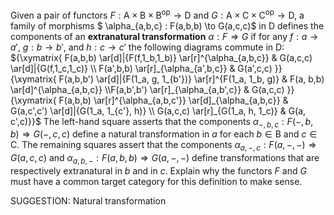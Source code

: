  Given a pair of functors $F : \mathsf{A} \times \mathsf{B} \times \mathsf{B}^\mathrm{op} \to \mathsf{D}$ and $G : \mathsf{A} \times \mathsf{C} \times \mathsf{C}^\mathrm{op} \to \mathsf{D}$, a family of morphisms $ \alpha_{a,b,c} : F(a,b,b) \to G(a,c,c)$ in $\mathsf{D}$ defines the components of an **extranatural transformation** $\alpha : F \Rightarrow G$ if for any $f : a \to a'$, $g : b \to b'$, and $h : c \to c'$ the following diagrams commute in $\mathsf{D}$:
${\xymatrix{ F(a,b,b) \ar[d]|{F(f,1_b,1_b)} \ar[r]^{\alpha_{a,b,c}} & G(a,c,c) \ar[d]|{G(f,1_c,1_c)} \\ F(a',b,b) \ar[r]_{\alpha_{a',b,c}} & G(a',c,c) }}
{\xymatrix{ F(a,b,b') \ar[d]|{F(1_a, g, 1_{b'})} \ar[r]^{F(1_a, 1_b, g)} & F(a, b,b) \ar[d]^{\alpha_{a,b,c}} \\F(a,b',b') \ar[r]_{\alpha_{a,b',c}} & G(a,c,c) }} {\xymatrix{ F(a,b,b) \ar[r]^{\alpha_{a,b,c'}} \ar[d]_{\alpha_{a,b,c}} & G(a,c',c') \ar[d]|{G(1_a, 1_{c'}, h)} \\ G(a,c,c) \ar[r]_{G(1_a, h, 1_c)} & G(a, c',c)}}$
The left-hand square asserts that the components $\alpha_{-,b,c} : F(-,b,b) \Rightarrow G(-,c,c)$ define a natural transformation in $a$ for each $b \in \mathsf{B}$ and $c \in \mathsf{C}$. The remaining squares assert that the components $\alpha_{a,-,c} : F(a,-,-) \Rightarrow G(a,c,c)$ and $\alpha_{a,b,-} : F(a,b,b) \Rightarrow G(a,-,-)$ define transformations that are respectively extranatural in $b$ and in $c$.  Explain why the functors $F$ and $G$ must have a common target category for this definition to make sense.


SUGGESTION: Natural transformation